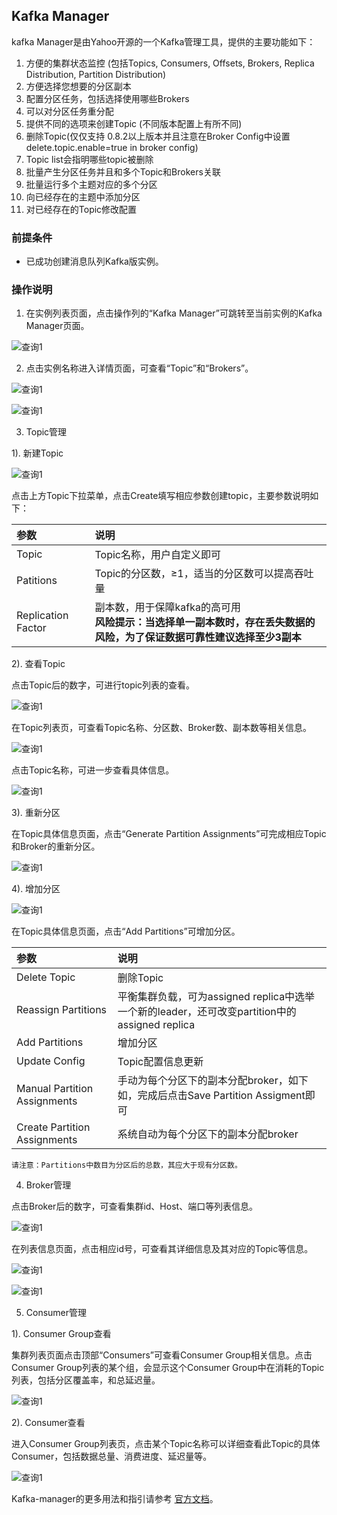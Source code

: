 ## Kafka Manager
kafka Manager是由Yahoo开源的一个Kafka管理工具，提供的主要功能如下：</br>
1. 方便的集群状态监控 (包括Topics, Consumers, Offsets, Brokers, Replica Distribution, Partition Distribution)</br>
2. 方便选择您想要的分区副本</br>
3. 配置分区任务，包括选择使用哪些Brokers</br>
4. 可以对分区任务重分配</br>
5. 提供不同的选项来创建Topic (不同版本配置上有所不同)</br>
6. 删除Topic(仅仅支持 0.8.2以上版本并且注意在Broker Config中设置delete.topic.enable=true in broker config)</br>
7. Topic list会指明哪些topic被删除 </br>
8. 批量产生分区任务并且和多个Topic和Brokers关联</br>
9. 批量运行多个主题对应的多个分区</br>
10. 向已经存在的主题中添加分区</br>
11. 对已经存在的Topic修改配置</br>

### 前提条件
- 已成功创建消息队列Kafka版实例。</br>

### 操作说明
1. 在实例列表页面，点击操作列的“Kafka Manager”可跳转至当前实例的Kafka Manager页面。</br>

![查询1](https://github.com/jdcloudcom/cn/blob/Kafka/image/Internet-Middleware/JCS-for-Kafka/Kafka-Manager.png)

2. 点击实例名称进入详情页面，可查看“Topic”和“Brokers”。</br>

![查询1](https://github.com/jdcloudcom/cn/blob/Kafka/image/Internet-Middleware/JCS-for-Kafka/image1.png)

![查询1](https://github.com/jdcloudcom/cn/blob/Kafka/image/Internet-Middleware/JCS-for-Kafka/image2.png)

3. Topic管理</br>

1). 新建Topic</br>

![查询1](https://github.com/jdcloudcom/cn/blob/Kafka/image/Internet-Middleware/JCS-for-Kafka/image3.png)

点击上方Topic下拉菜单，点击Create填写相应参数创建topic，主要参数说明如下：</br>

| 参数| 说明  |
| :--| :---|
| Topic | Topic名称，用户自定义即可 |
| Patitions | Topic的分区数，≥1，适当的分区数可以提高吞吐量 |
| Replication Factor | 副本数，用于保障kafka的高可用</br>**风险提示：当选择单一副本数时，存在丢失数据的风险，为了保证数据可靠性建议选择至少3副本** |

2). 查看Topic</br>

点击Topic后的数字，可进行topic列表的查看。</br>

![查询1](https://github.com/jdcloudcom/cn/blob/Kafka/image/Internet-Middleware/JCS-for-Kafka/image4.png)

在Topic列表页，可查看Topic名称、分区数、Broker数、副本数等相关信息。</br>

![查询1](https://github.com/jdcloudcom/cn/blob/Kafka/image/Internet-Middleware/JCS-for-Kafka/image5.png)

点击Topic名称，可进一步查看具体信息。</br>

![查询1](https://github.com/jdcloudcom/cn/blob/Kafka/image/Internet-Middleware/JCS-for-Kafka/image6.png)


3). 重新分区</br>

在Topic具体信息页面，点击“Generate Partition Assignments”可完成相应Topic和Broker的重新分区。</br>

![查询1](https://github.com/jdcloudcom/cn/blob/Kafka/image/Internet-Middleware/JCS-for-Kafka/image7.png)

4). 增加分区</br>

![查询1](https://github.com/jdcloudcom/cn/blob/Kafka/image/Internet-Middleware/JCS-for-Kafka/image8.png)

在Topic具体信息页面，点击“Add Partitions”可增加分区。</br>

|参数|说明 
:--|:---
|Delete Topic|删除Topic
|Reassign Partitions |平衡集群负载，可为assigned replica中选举一个新的leader，还可改变partition中的assigned replica
|Add Partitions |增加分区
|Update Config |Topic配置信息更新
|Manual Partition Assignments |手动为每个分区下的副本分配broker，如下如，完成后点击Save Partition Assigment即可
|Create Partition Assignments |系统自动为每个分区下的副本分配broker

```
请注意：Partitions中数目为分区后的总数，其应大于现有分区数。
```

4. Broker管理</br>

点击Broker后的数字，可查看集群id、Host、端口等列表信息。</br>

![查询1](https://github.com/jdcloudcom/cn/blob/Kafka/image/Internet-Middleware/JCS-for-Kafka/image9.png)

在列表信息页面，点击相应id号，可查看其详细信息及其对应的Topic等信息。</br>

![查询1](https://github.com/jdcloudcom/cn/blob/Kafka/image/Internet-Middleware/JCS-for-Kafka/image10.png)

![查询1](https://github.com/jdcloudcom/cn/blob/Kafka/image/Internet-Middleware/JCS-for-Kafka/image11.png)

5. Consumer管理</br>

1). Consumer Group查看</br>

集群列表页面点击顶部“Consumers”可查看Consumer Group相关信息。点击Consumer Group列表的某个组，会显示这个Consumer Group中在消耗的Topic列表，包括分区覆盖率，和总延迟量。



![查询1](https://github.com/jdcloudcom/cn/blob/Kafka/image/Internet-Middleware/JCS-for-Kafka/image12.png)

2). Consumer查看

进入Consumer Group列表页，点击某个Topic名称可以详细查看此Topic的具体Consumer，包括数据总量、消费进度、延迟量等。

![查询1](https://github.com/jdcloudcom/cn/blob/Kafka/image/Internet-Middleware/JCS-for-Kafka/image12.png)

Kafka-manager的更多用法和指引请参考 [官方文档](https://github.com/yahoo/kafka-manager)。</br>

